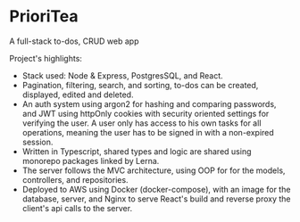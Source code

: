 # PrioriTea

A full-stack to-dos, CRUD web app

Project's highlights:
  * Stack used: Node & Express, PostgresSQL, and React.
  * Pagination, filtering, search, and sorting, to-dos can be created, displayed, edited and deleted.
  * An auth system using argon2 for hashing and comparing passwords, and JWT using httpOnly cookies with security oriented settings for verifying the user. A user only has access to his own tasks for all operations, meaning the user has to be signed in with a non-expired session.
  * Written in Typescript, shared types and logic are shared using monorepo packages linked by Lerna.
  * The server follows the MVC architecture, using OOP for for the models, controllers, and repositories. 
  * Deployed to AWS using Docker (docker-compose), with an image for the database, server, and Nginx to serve React's build and reverse proxy the client's api calls to the server.
